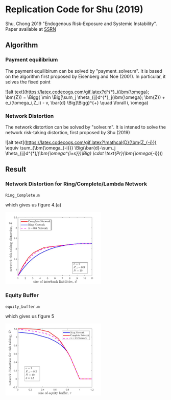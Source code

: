 # Replication Code for Shu (2019)
Shu, Chong 2019 "Endogenous Risk-Exposure and Systemic Instability".
<br/>
Paper available at <a href ='https://papers.ssrn.com/sol3/papers.cfm?abstract_id=3076076'> SSRN </a>

## Algorithm 

### Payment equilibrium
The payment equilibirum can be solved by "payment_solver.m". It is based on the algorithm first proposed by Eisenberg and Noe (2001). In particular, it solves the fixed point

![alt text](https://latex.codecogs.com/gif.latex?d^{*}_i(\bm{\omega}; \bm{Z}) = \Bigg\{ \min \Big[\sum_j \theta_{ij}d^{*}_j(\bm{\omega}; \bm{Z}) + e_i(\omega_i,Z_i) - v, \bar{d} \Big]\Bigg\}^{+} \quad \forall i, \omega)


### Network Distortion
The network distortion can be solved by "solver.m". It is intened to solve the network risk-taking distortion, first proposed by Shu (2019)

![alt text](https://latex.codecogs.com/gif.latex?\mathcal{D}(\bm{Z_{-i}}) \equiv \sum_{\bm{\omega_{-i}}} \Big(\bar{d}-\sum_j \theta_{ij}d^{*}_j(\bm{\omega^{i=s}})\Big)  \cdot \text{Pr}(\bm{\omega_{-i}}))

## Result

### Network Distortion for Ring/Complete/Lambda Network
	Ring_Complete.m
	
which gives us figure 4.(a)
	
<img src="figure/CompleteVSRing.jpg" style ="width:300px"/> 
	
### Equity Buffer	
	equity_buffer.m
	
	
which gives us figure 5

<img src="figure/equity.jpg" style ="width:300px"/> 

	
	
	
	
	
	
	
	
	